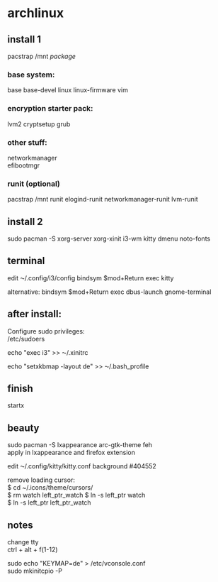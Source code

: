 # archlinux


## install 1
  
pacstrap /mnt *package*  
  
### base system:
base base-devel linux linux-firmware vim  

### encryption starter pack:   
lvm2 cryptsetup grub  

### other stuff:  
networkmanager  
efibootmgr   

### runit (optional) 
pacstrap /mnt runit elogind-runit networkmanager-runit lvm-runit   
  
## install 2
sudo pacman -S xorg-server xorg-xinit i3-wm kitty dmenu noto-fonts


## terminal  
edit ⁓/.config/i3/config
bindsym $mod+Return exec kitty

alternative: bindsym $mod+Return exec dbus-launch gnome-terminal

## after install:
Configure sudo privileges:  
/etc/sudoers

echo "exec i3" >> ⁓/.xinitrc   

echo "setxkbmap -layout de" >> ⁓/.bash_profile

## finish
startx  
 
## beauty
sudo pacman -S lxappearance arc-gtk-theme feh  
apply in lxappearance and firefox extension

edit ⁓/.config/kitty/kitty.conf
background #404552

remove loading cursor:  
$ cd ~/.icons/theme/cursors/  
$ rm watch left_ptr_watch
$ ln -s left_ptr watch  
$ ln -s left_ptr left_ptr_watch  


## notes
change tty  
ctrl + alt + f(1-12)  

sudo echo "KEYMAP=de" > /etc/vconsole.conf  
sudo mkinitcpio -P  
